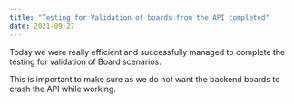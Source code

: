 ```yaml
---
title: "Testing for Validation of boards from the API completed"
date: 2021-09-27
---
```


Today we were really efficient and successfully managed to complete the testing for validation of Board scenarios.

This is important to make sure as we do not want the backend boards to crash the API while working.